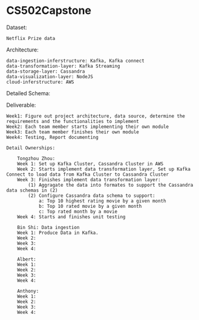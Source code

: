 # CS502Capstone
Dataset:

	Netflix Prize data

Architecture:

	data-ingestion-inferstructure: Kafka, Kafka connect
	data-transformation-layer: Kafka Streaming
	data-storage-layer: Cassandra
	data-visualization-layer: NodeJS
	cloud-inferstructure: AWS
	
Detailed Schema:
	
	
Deliverable:
	
	Week1: Figure out project architecture, data source, determine the requirements and the functionalities to implement
	Week2: Each team member starts implementing their own module
	Week3: Each team member finishes their own module
	Week4: Testing, Report documenting		
	
	Detail Ownerships:
	
		Tongzhou Zhou: 
		Week 1: Set up Kafka Cluster, Cassandra Cluster in AWS
		Week 2: Starts implement data transformation layer, Set up Kafka Connect to load data from Kafka Cluster to Cassandra Cluster 
		Week 3: Finishes implement data transformation layer: 
			(1) Aggragate the data into formates to support the Cassandra data schemas in (2)
			(2) Configure Cassandra data schema to support:
				a: Top 10 highest rating movie by a given month
				b: Top 10 rated movie by a given month
				c: Top rated month by a movie		
		Week 4: Starts and finishes unit testing
		
		Bin Shi: Data ingestion
		Week 1: Produce Data in Kafka.
		Week 2: 
		Week 3: 
		Week 4: 
		
		Albert:
		Week 1: 
		Week 2: 
		Week 3: 
		Week 4: 
		
		Anthony:
		Week 1: 
		Week 2: 
		Week 3: 
		Week 4: 
		
		
		

